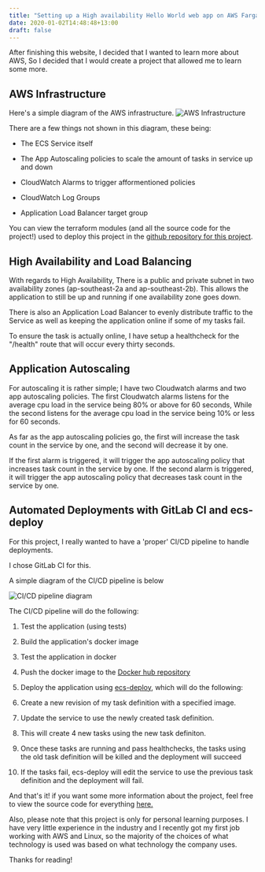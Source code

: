 ```yaml
---
title: "Setting up a High availability Hello World web app on AWS Fargate"
date: 2020-01-02T14:48:48+13:00
draft: false
---
```


After finishing this website, I decided that I wanted to learn more about AWS,
So I decided that I would create a project that allowed me to learn some more.

## AWS Infrastructure

Here's a simple diagram of the AWS infrastructure.
![AWS Infrastructure](/aws_vpc_diagram_aws_ecs_ha_app.png)

There are a few things not shown in this diagram, these being:

- The ECS Service itself

- The App Autoscaling policies to scale the amount of tasks in service up and down

- CloudWatch Alarms to trigger afformentioned policies
- CloudWatch Log Groups
- Application Load Balancer target group

You can view the terraform modules (and all the source code for the project!)
used to deploy this project in the
[github repository for this project](https://github.com/joelfreemanxyz/aws-ecs-ha-app).

## High Availability and Load Balancing

With regards to High Availability, There is a public and private subnet in two availability zones (ap-southeast-2a and ap-southeast-2b). This allows the application to still be up and running if one availability zone goes down.

There is also an Application Load Balancer to evenly distribute traffic to the Service as well as keeping the application online if some of my tasks fail.

To ensure the task is actually online, I have setup a healthcheck for the "/health" route that will occur every thirty seconds.

## Application Autoscaling

For autoscaling it is rather simple; I have two Cloudwatch alarms and two app autoscaling policies.
The first Cloudwatch alarms listens for the average cpu load in the service being 80% or above for 60 seconds,
While the second listens for the average cpu load in the service being 10% or less for 60 seconds.

As far as the app autoscaling policies go,
the first will increase the task count in the service by one,
and the second will decrease it by one.

If the first alarm is triggered,
it will trigger the app autoscaling policy that increases task count in the service by one.
If the second alarm is triggered,
it will trigger the app autoscaling policy that decreases task count in the service by one.

## Automated Deployments with GitLab CI and ecs-deploy

For this project, I really wanted to have a 'proper' CI/CD pipeline to handle deployments.

I chose GitLab CI for this.

A simple diagram of the CI/CD pipeline is below

![CI/CD pipeline diagram](/ci_cd_pipeline_aws_ecs_ha_app.png)

The CI/CD pipeline will do the following:

1. Test the application (using tests)
1. Build the application's docker image
1. Test the application in docker
1. Push the docker image to the [Docker hub repository](https://hub.docker.com/r/joelfreeman/aws-ecs-ha-app)
1. Deploy the application using [ecs-deploy](https://github.com/silinternational/ecs-deploy), which will do the following:

1. Create a new revision of my task definition with a specified image.
1. Update the service to use the newly created task definition.
1. This will create 4 new tasks using the new task definiton.
1. Once these tasks are running and pass healthchecks, the tasks using the old task definition will be killed and the deployment will succeed
1. If the tasks fail, ecs-deploy will edit the service to use the previous task definition and the deployment will fail.

And that's it! if you want some more information about the project, feel free to view the source code for everything [here.](https://github.com/joelfreemanxyz/aws-ecs-ha-app)

Also, please note that this project is only for personal learning purposes.
I have very little experience in the industry
and I recently got my first job working with AWS and Linux,
so the majority of the choices of what technology is used was based on what technology the company uses.

Thanks for reading!

